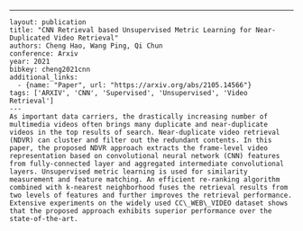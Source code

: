 ---
    layout: publication
    title: "CNN Retrieval based Unsupervised Metric Learning for Near-Duplicated Video Retrieval"
    authors: Cheng Hao, Wang Ping, Qi Chun
    conference: Arxiv
    year: 2021
    bibkey: cheng2021cnn
    additional_links:
      - {name: "Paper", url: "https://arxiv.org/abs/2105.14566"}
    tags: ['ARXIV', 'CNN', 'Supervised', 'Unsupervised', 'Video Retrieval']
    ---
    As important data carriers, the drastically increasing number of multimedia videos often brings many duplicate and near-duplicate videos in the top results of search. Near-duplicate video retrieval (NDVR) can cluster and filter out the redundant contents. In this paper, the proposed NDVR approach extracts the frame-level video representation based on convolutional neural network (CNN) features from fully-connected layer and aggregated intermediate convolutional layers. Unsupervised metric learning is used for similarity measurement and feature matching. An efficient re-ranking algorithm combined with k-nearest neighborhood fuses the retrieval results from two levels of features and further improves the retrieval performance. Extensive experiments on the widely used CC\_WEB\_VIDEO dataset shows that the proposed approach exhibits superior performance over the state-of-the-art.
